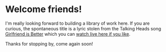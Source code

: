 # Welcome friends!

I'm really looking forward to building a library of work here. If you are curious, the spontaneous title is a lyric stolen from the Talking Heads song [Girlfriend is Better](https://g.co/kgs/2wgrJW) which you can [watch live here if you like](https://www.youtube.com/watch?v=9r7X3f2gFz4). 

Thanks for stopping by, come again soon! 


